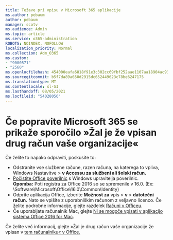 ```yaml
---
title: Težave pri vpisu v Microsoft 365 aplikacije
ms.author: pebaum
author: pebaum
manager: scotv
ms.audience: Admin
ms.topic: article
ms.service: o365-administration
ROBOTS: NOINDEX, NOFOLLOW
localization_priority: Normal
ms.collection: Adm_O365
ms.custom:
- "9000571"
- "2560"
ms.openlocfilehash: 454000eafa6818f91e3c302cc69fbf252aae1107aa18904ac93a4756d4db642b
ms.sourcegitcommit: b5f7da89a650d2915dc652449623c78be6247175
ms.translationtype: MT
ms.contentlocale: sl-SI
ms.lasthandoff: 08/05/2021
ms.locfileid: "54028056"
---
```

# <a name="fixing-the-microsoft-365-apps-sorry-another-account-from-your-organization-is-already-signed-in-message"></a>Če popravite Microsoft 365 se prikaže sporočilo »Žal je že vpisan drug račun vaše organizacije«

Če želite to napako odpraviti, poskusite to:

- Odstranite vse službene račune, razen računa, na katerega to vpliva, Windows Nastavitve > **v Accessu za službeni ali šolski račun.**
- [Počistite Office poverilnic](https://docs.microsoft.com/office/troubleshoot/error-messages/another-account-already-signed-in#step-3-clear-cached-credentials-on-the-computer) s Windows upravitelja poverilnic.<br/>
    **Opomba:** Poti registra za Office 2016 so se spremenile v 16.0. (Ex: \Software\Microsoft\Office\16.0\Common\Identity\)
- Odprite aplikacija Office, izberite **Možnost za** vpis  >  **v**  >  **datotečni račun.** Nato se vpišite z uporabniškim računom z veljavno licenco. Če želite podrobne informacije, glejte razdelek [Računi v Officeu](https://support.office.com/article/accounts-in-office-628ea040-f265-49de-b986-be09c3ebf8a9).
- Če uporabljate računalnik Mac, glejte [Ni se mogoče vpisati v aplikacijo sistema Office 2016 for Mac](https://docs.microsoft.com/office365/troubleshoot/authentication/sign-in-to-office-2016-for-mac-fail).

Če želite več informacij, glejte »Žal je drug račun vaše organizacije že vpisan v [tem računalniku« v Office.](https://docs.microsoft.com/office/troubleshoot/error-messages/another-account-already-signed-in)